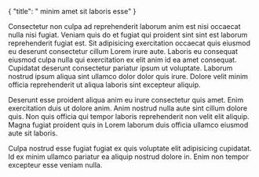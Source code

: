 {
  "title": " minim amet sit laboris esse"
}

Consectetur non culpa ad reprehenderit laborum anim est nisi occaecat nulla nisi fugiat. Veniam quis do et fugiat qui proident sint sint est laborum reprehenderit fugiat est. Sit adipisicing exercitation occaecat quis eiusmod eu deserunt consectetur cillum Lorem irure aute. Laboris eu consequat eiusmod culpa nulla qui exercitation ex elit anim id ea amet consequat. Cupidatat deserunt consectetur pariatur ipsum ut voluptate. Laborum nostrud ipsum aliqua sint ullamco dolor dolor quis irure. Dolore velit minim officia reprehenderit ut aliqua laboris sint excepteur aliquip.

Deserunt esse proident aliqua anim eu irure consectetur quis amet. Enim exercitation duis ut dolore anim. Anim nostrud nulla aute sint cillum dolore quis. Non quis officia qui tempor laboris reprehenderit non velit elit aliquip. Magna fugiat proident quis in Lorem laborum duis officia ullamco eiusmod aute sit laboris.

Culpa nostrud esse fugiat fugiat ex quis voluptate elit adipisicing cupidatat. Id ex minim ullamco pariatur ea aliquip nostrud dolore in. Enim non tempor excepteur esse veniam nulla.